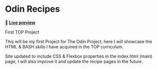 # Odin Recipes

👾 [**Live preview**](https://dostendite.github.io/odin-recipes/)

First TOP Project

This will be my first Project for The Odin Project,
here I will showcase the HTML & BASH skills I have
acquired in  the TOP curriculum.

Site updated to include CSS & Flexbox properties
in the index.html (main) page, I will also improve it
and update the recipe pages in the future.
